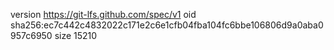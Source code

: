 version https://git-lfs.github.com/spec/v1
oid sha256:ec7c442c4832022c171e2c6e1cfb04fba104fc6bbe106806d9a0aba0957c6950
size 15210
